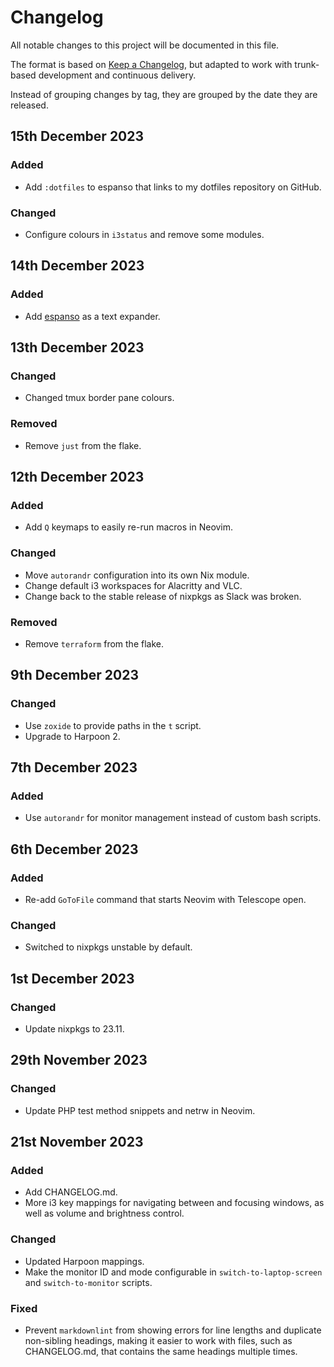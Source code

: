 # Changelog

All notable changes to this project will be documented in this file.

The format is based on [Keep a Changelog](https://keepachangelog.com), but adapted to work with trunk-based development and continuous delivery.

Instead of grouping changes by tag, they are grouped by the date they are released.

## 15th December 2023

### Added

* Add `:dotfiles` to espanso that links to my dotfiles repository on GitHub.

### Changed

* Configure colours in `i3status` and remove some modules.

## 14th December 2023

### Added

* Add [espanso](https://espanso.org) as a text expander.

## 13th December 2023

### Changed

* Changed tmux border pane colours.

### Removed

* Remove `just` from the flake.

## 12th December 2023

### Added

* Add `Q` keymaps to easily re-run macros in Neovim.

### Changed

* Move `autorandr` configuration into its own Nix module.
* Change default i3 workspaces for Alacritty and VLC.
* Change back to the stable release of nixpkgs as Slack was broken.

### Removed

* Remove `terraform` from the flake.

## 9th December 2023

### Changed

* Use `zoxide` to provide paths in the `t` script.
* Upgrade to Harpoon 2.

## 7th December 2023

### Added

* Use `autorandr` for monitor management instead of custom bash scripts.

## 6th December 2023

### Added

* Re-add `GoToFile` command that starts Neovim with Telescope open.

### Changed

* Switched to nixpkgs unstable by default.

## 1st December 2023

### Changed

* Update nixpkgs to 23.11.

## 29th November 2023

### Changed

* Update PHP test method snippets and netrw in Neovim.

## 21st November 2023

### Added

* Add CHANGELOG.md.
* More i3 key mappings for navigating between and focusing windows, as well as volume and brightness control.

### Changed

* Updated Harpoon mappings.
* Make the monitor ID and mode configurable in `switch-to-laptop-screen` and `switch-to-monitor` scripts.

### Fixed

* Prevent `markdownlint` from showing errors for line lengths and duplicate non-sibling headings, making it easier to work with files, such as CHANGELOG.md, that contains the same headings multiple times.
